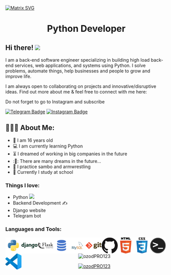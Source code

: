 [![Matrix SVG](https://raw.githubusercontent.com/rodrigograca31/rodrigograca31/master/matrix.svg)](https://www.youtube.com/watch?v=SDkAGkd4NLc) 

<h1 align="center">Python Developer</h1>

## Hi there! <img src="https://raw.githubusercontent.com/aemmadi/aemmadi/master/wave.gif" width="30px">

I am a back-end software engineer specializing in building high load back-end services, web applications, and systems using Python. I solve problems, automate things, help businesses and people to grow and improve life. </br>

I am always open to collaborating on projects and innovative/disruptive ideas. Find out more about me & feel free to connect with me here:

Do not forget to go to Instagram and subscribe


[![Telegram Badge](https://img.shields.io/badge/@murtazayev_75-2CA5E0?style=flat-square&logo=telegram&logoColor=white&link=https://t.me/murtazayev_75)](https://t.me/murtazayev_75) 
[![Instagram Badge](https://img.shields.io/badge/Instagram-C13584?style=flat-square&logo=instagram&logoColor=white&link=https://www.instagram.com/ozodpro_007/)](https://www.instagram.com/ozodpro_007/)
  
<h2 align="left">👨🏻‍💻 About Me:</h2>

- :man: I am 16 years old
- :computer: I am currently learning Python
- :hourglass_flowing_sand:  I dreamed of working in big companies in the future
- :🚩: There are many dreams in the future...
- :muscle: I practice sambo and armwrestling
- :school: Currently I study at school

### Things I love:
- Python <img src="https://media.giphy.com/media/WUlplcMpOCEmTGBtBW/giphy.gif" width="30"> 
- Backend Development ✍️
- Django website
- Telegram bot

### Languages and Tools: 
<img align="left" alt="HTML5" width="50px" src="https://raw.githubusercontent.com/github/explore/80688e429a7d4ef2fca1e82350fe8e3517d3494d/topics/python/python.png" />
<img align="left" alt="HTML5" width="50px" src="https://raw.githubusercontent.com/github/explore/80688e429a7d4ef2fca1e82350fe8e3517d3494d/topics/django/django.png" />
<img align="left" alt="HTML5" width="50px" src="https://raw.githubusercontent.com/github/explore/80688e429a7d4ef2fca1e82350fe8e3517d3494d/topics/flask/flask.png" />
<img align="left" alt="SQL" width="50px" src="https://raw.githubusercontent.com/github/explore/80688e429a7d4ef2fca1e82350fe8e3517d3494d/topics/sql/sql.png" />
<img align="left" alt="MySQL" width="50px" src="https://raw.githubusercontent.com/github/explore/80688e429a7d4ef2fca1e82350fe8e3517d3494d/topics/mysql/mysql.png" />
<img align="left" alt="Git" width="50px" src="https://raw.githubusercontent.com/github/explore/80688e429a7d4ef2fca1e82350fe8e3517d3494d/topics/git/git.png" />
<img align="left" alt="GitHub" width="50px" src="https://raw.githubusercontent.com/github/explore/78df643247d429f6cc873026c0622819ad797942/topics/github/github.png"/>
<img align="left" alt="HTML5" width="50px" src="https://raw.githubusercontent.com/github/explore/80688e429a7d4ef2fca1e82350fe8e3517d3494d/topics/html/html.png" />
<img align="left" alt="CSS3" width="50px" src="https://raw.githubusercontent.com/github/explore/80688e429a7d4ef2fca1e82350fe8e3517d3494d/topics/css/css.png" />
<img align="left" alt="HTML5" width="50px" src="https://raw.githubusercontent.com/github/explore/80688e429a7d4ef2fca1e82350fe8e3517d3494d/topics/terminal/terminal.png" />
<img align="left" alt="Visual Studio Code" width="50px" src="https://raw.githubusercontent.com/github/explore/80688e429a7d4ef2fca1e82350fe8e3517d3494d/topics/visual-studio-code/visual-studio-code.png" />

<br>
<br>



<p align="center"> <img src="https://github-readme-stats.vercel.app/api?username=ozodPRO123&show_icons=true&theme=gotham" alt="ozodPRO123" />

<p align="center"> <a href="https://github.com/ryo-ma/github-profile-trophy"><img src="https://github-profile-trophy.vercel.app/?username=ozodPRO123&theme=onestar&row=1&margin-w=15&margin-h=15&no-bg=true" alt="ozodPRO123" /></a> </p>


